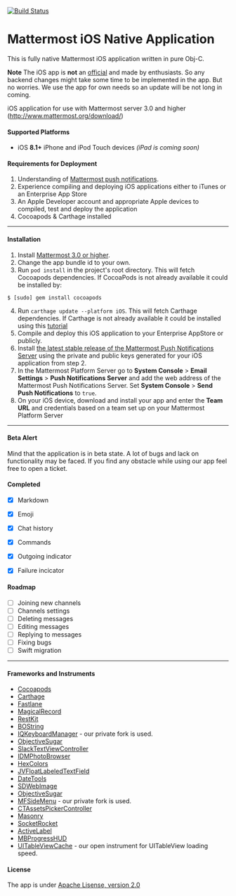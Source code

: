 [![Build Status](https://travis-ci.org/Kilograpp/Mattermost-iOS.svg?branch=master)](https://travis-ci.org/Kilograpp/Mattermost-iOS)

# Mattermost iOS Native Application 

This is fully native Mattermost iOS application written in pure Obj-C. 


**Note** The iOS app is **not** an [official](https://github.com/mattermost/ios) and made by enthusiasts. So any backend changes might take some time to be implemented in the app.
But no worries. We use the app for own needs so an update will be not long in coming. 

iOS application for use with Mattermost server 3.0 and higher (http://www.mattermost.org/download/) 

#### Supported Platforms 

- iOS **8.1+** iPhone and iPod Touch devices _(iPad is coming soon)_

#### Requirements for Deployment 

1. Understanding of [Mattermost push notifications](http://docs.mattermost.com/administration/config-settings.html#push-notification-settings). 
2. Experience compiling and deploying iOS applications either to iTunes or an Enterprise App Store 
3. An Apple Developer account and appropriate Apple devices to compiled, test and deploy the application
4. Cocoapods & Carthage installed

***

#### Installation 

1. Install [Mattermost 3.0 or higher](http://www.mattermost.org/download/).
2. Change the app bundle id to your own.
3. Run `pod install` in the project's root directory. This will fetch Cocoapods dependencies.
If CocoaPods is not already available it could be installed by:
 
 ``` 
$ [sudo] gem install cocoapods
 ``` 

4. Run `carthage update --platform iOS`. This will fetch Carthage dependencies. 
If Carthage is not already available it could be installed using this [tutorial](https://github.com/Carthage/Carthage#installing-carthage) 
5. Compile and deploy this iOS application to your Enterprise AppStore or publicly.
6. Install [the latest stable release of the Mattermost Push Notifications Server](https://github.com/mattermost/push-proxy) using the private and public keys generated for your iOS application from step 2. 
7. In the Mattermost Platform Server go to **System Console** > **Email Settings** > **Push Notifications Server** and add the web address of the Mattermost Push Notifications Server. Set **System Console** > **Send Push Notifications** to `true`.
8. On your iOS device, download and install your app and enter the **Team URL** and credentials based on a team set up on your Mattermost Platform Server 

***
#### Beta Alert 

Mind that the application is in beta state. A lot of bugs and lack on functionality may be faced. 
If you find any obstacle while using our app feel free to open a ticket. 


#### Completed
- [x] Markdown 
- [x] Emoji 
- [x] Chat history 
- [x] Commands 
- [x] Outgoing indicator 
- [x] Failure incicator 


#### Roadmap 
- [ ] Joining new channels 
- [ ] Channels settings 
- [ ] Deleting messages 
- [ ] Editing messages 
- [ ] Replying to messages 
- [ ] Fixing bugs 
- [ ] Swift migration

***

#### Frameworks and Instruments 

* [Cocoapods](https://cocoapods.org/)
* [Carthage](https://github.com/Carthage/Carthage)
* [Fastlane](https://github.com/fastlane/fastlane)
* [MagicalRecord](https://github.com/magicalpanda/MagicalRecord)
* [RestKit](https://github.com/RestKit/RestKit)
* [BOString](https://github.com/kovpas/BOString)
* [IQKeyboardManager](https://github.com/hackiftekhar/IQKeyboardManager) - our private fork is used.
* [ObjectiveSugar](https://github.com/supermarin/ObjectiveSugar)
* [SlackTextViewController](https://github.com/slackhq/SlackTextViewController)
* [IDMPhotoBrowser](https://github.com/ideaismobile/IDMPhotoBrowser)
* [HexColors](https://github.com/mRs-/HexColors)
* [JVFloatLabeledTextField](https://github.com/jverdi/JVFloatLabeledTextField)
* [DateTools](https://github.com/MatthewYork/DateTools)
* [SDWebImage](https://github.com/rs/SDWebImage)
* [ObjectiveSugar](https://github.com/supermarin/ObjectiveSugar)
* [MFSideMenu](https://github.com/mikefrederick/MFSideMenu) - our private fork is used.
* [CTAssetsPickerController](https://github.com/chiunam/CTAssetsPickerController)
* [Masonry](https://github.com/SnapKit/Masonry)
* [SocketRocket](https://github.com/facebook/SocketRocket)
* [ActiveLabel](https://github.com/optonaut/ActiveLabel.swift)
* [MBProgressHUD](https://github.com/jdg/MBProgressHUD)
* [UITableViewCache](https://github.com/Kilograpp/UITableView-Cache) - our open instrument for UITableView loading speed.

#### License
The app is under [Apache Lisense, version 2.0](http://www.apache.org/licenses/LICENSE-2.0.html)
